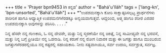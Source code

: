 +++
title = 'Prayer bpn9453 in ಕನ್ನಡ'
author = "Bahá'u'lláh"
tags = ['lang-kn', 'bpn-unsorted', "Bahá'u'lláh"]
+++
*“ಉಪಶಮನಕ್ಕಾಗಿ ಕೋರಿ ಸಾಕ್ಷಾತ್ಕರಿಸಲ್ಪಟ್ಟ ಪ್ರಾರ್ಥನೆಗಳು ಶಾರೀರಿಕ ಹಾಗೂ ಆಧ್ಯಾತ್ಮಿಕ ಉಪಶಮನಗಳೆರಡಕ್ಕೂ ಅನ್ವಯವಾಗುತ್ತವೆ. ಆದ್ದರಿಂದ, ಆತ್ಮ ಹಾಗೂ ಶರೀರ ಎರಡರ ಉಪಶಮನಕ್ಕಾಗಿ ಅವುಗಳನ್ನು ಪಠಿಸಿರಿ. . . . .”  


ನಿನ್ನ ಹೆಸರೇ ನನ್ನ ಗುಣಕಾರಿ, ಓ ನನ್ನ ದೇವರೇ, ಮತ್ತು ನಿನ್ನ ಸ್ಮರಣೆಯೇ ನನ್ನ ಚಿಕಿತ್ಸೆ, ನಿನ್ನ ಸಾಮೀಪ್ಯವೇ  ನನ್ನ ಭರವಸೆ, ಮತ್ತು ನಿನ್ನ ಬಗ್ಗೆ  ಪ್ರೀತಿಯೇ ನನ್ನ ಒಡನಾಡಿ.  ನಿನ್ನ ಕರುಣೆ ನನ್ನ ರೋಗ ನಿವಾರಕ ಮತ್ತು ಈ ಜಗತ್ತು ಹಾಗೂ ಮುಂಬರುವ ಜಗತ್ತುಗಳೆರಡರಲ್ಲಿಯೂ ನನ್ನ ಕಷ್ಟರಲ್ಲಿ ಸಹಾಯಕಾರಿ.  ನೀನು ಸತ್ಯವಾಗಿಯೂ, ಸರ್ವ ಉದಾರಿ, ಸರ್ವಶ್ರುತ, ಸರ್ವಜ್ಞ.
